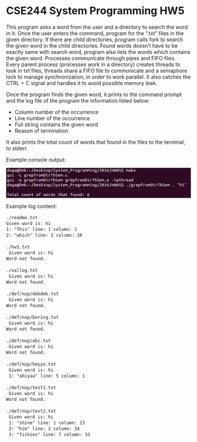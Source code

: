 # CSE244 System Programming HW5


This program asks a word from the user and a directory to search the word in it. Once the user enters the command, program for the “.txt” files in the given directory. If there are child directories, program calls fork to search the given word in the child directories. Found words doesn’t have to be exactly same with search word, program also lists the words which contains the given word. Processes communicate through pipes and FIFO files. Every parent process (processes work in a directory) creates threads to look in txt files, threads share a FIFO file to communicate and a semaphore lock to manage synchronization, in order to work parallel. It also catches the CTRL + C signal and handles it to avoid possible memory leak.

Once the program finds the given word, it prints to the command prompt and the log file of the program the information listed below:

-	Column number of the occurrence
-	Line number of the occurrence
-	Full string contains the given word
-	Reason of termination

It also prints the total count of words that found in the files to the terminal, to stderr.

Example console output:

<p>
  <img align="center" src="https://github.com/dogaminekaba/System-Programming-2016/blob/master/HW05/ss-hw5.png"/>
</p>

Example log content:
```
./readme.txt
Given word is: hi
1: "This" line: 1 column: 1
2: "which" line: 1 column: 38
        
./hw1.txt
 Given word is: hi
Word not found.
        
./vallog.txt
 Given word is: hi
Word not found.
        
./def/nop/dmkdmk.txt
 Given word is: hi
Word not found.
        
./def/nop/boring.txt
 Given word is: hi
Word not found.
        
./def/nop/abc.txt
 Given word is: hi
Word not found.
        
./def/nop/heyyo.txt
 Given word is: hi
 1: "ahiyaa" line: 5 column: 1
        
./def/nop/test1.txt
 Given word is: hi
Word not found.
        
./def/nop/test2.txt
 Given word is: hi
 1: "shine" line: 1 column: 23
 2: "him" line: 2 column: 34
 3: "fishies" line: 7 column: 33
```
